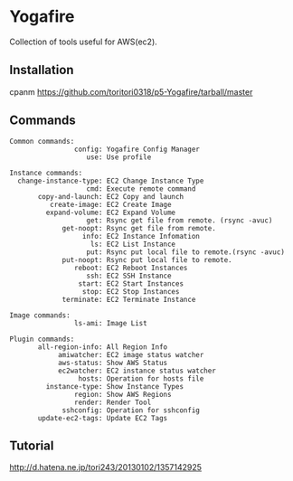# Yogafire
Collection of tools useful for AWS(ec2).

## Installation

cpanm https://github.com/toritori0318/p5-Yogafire/tarball/master

## Commands

    Common commands:
                    config: Yogafire Config Manager
                       use: Use profile

    Instance commands:
      change-instance-type: EC2 Change Instance Type
                       cmd: Execute remote command
           copy-and-launch: EC2 Copy and launch
              create-image: EC2 Create Image
             expand-volume: EC2 Expand Volume
                       get: Rsync get file from remote. (rsync -avuc)
                 get-noopt: Rsync get file from remote.
                      info: EC2 Instance Infomation
                        ls: EC2 List Instance
                       put: Rsync put local file to remote.(rsync -avuc)
                 put-noopt: Rsync put local file to remote.
                    reboot: EC2 Reboot Instances
                       ssh: EC2 SSH Instance
                     start: EC2 Start Instances
                      stop: EC2 Stop Instances
                 terminate: EC2 Terminate Instance

    Image commands:
                    ls-ami: Image List

    Plugin commands:
           all-region-info: All Region Info
                amiwatcher: EC2 image status watcher
                aws-status: Show AWS Status
                ec2watcher: EC2 instance status watcher
                     hosts: Operation for hosts file
             instance-type: Show Instance Types
                    region: Show AWS Regions
                    render: Render Tool
                 sshconfig: Operation for sshconfig
           update-ec2-tags: Update EC2 Tags

## Tutorial

http://d.hatena.ne.jp/tori243/20130102/1357142925

